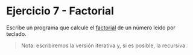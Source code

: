 # Ejercicio 7 - Factorial

Escribe un programa que calcule el [factorial](https://es.wikipedia.org/wiki/Factorial) de un número leído por teclado.

> Nota: escribiremos la versión iterativa y, si es posible, la recursiva.
